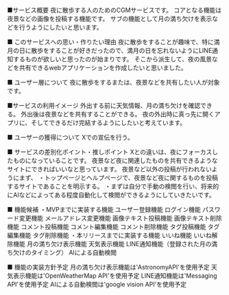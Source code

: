 ■サービス概要
夜に散歩する人のためのCGMサービスです。
コアとなる機能は夜景などの画像を投稿する機能です。
サブの機能として月の満ち欠けを表示などを行うようにしたいと思います。

■ このサービスへの思い・作りたい理由
夜に散歩をすることが趣味で、特に満月の日に散歩をすることが好きだったので、満月の日を忘れないようにLINE通知するものが欲しいと思ったのが始まりです。
そこから派生して、夜の風景などを共有できるwebアプリケーションを作成したいと思いました。

■ ユーザー層について
夜に散歩をするまたは、夜景などを共有したい人が対象です。

■サービスの利用イメージ
外出する前に天気情報、月の満ち欠けを確認できる。
外出後は夜景などを共有することができる。
夜の外出時に真っ先に開くアプリに、そしてできるだけ完結するようにしたいと考えています。

■ ユーザーの獲得について
Xでの宣伝を行う。

■ サービスの差別化ポイント・推しポイント
Xとの違いは、夜にフォーカスしたものになっていることです。
夜景など夜に関連したものを共有できるようなサイトにできればいいなと思っています。
夜景など以外の投稿が行われないようにまず、
・トップページとヘルプページで、夜景など夜に関するものを投稿するサイトであることを明示する。
・まずは自分で手動の検閲を行い、将来的にAIなどによってある程度自動化して検閲ができるようにしていきたいです。

■ 機能候補
・MVPまでに実装する機能
ユーザー登録機能
ログイン機能
パスワード変更機能
メールアドレス変更機能
画像テキスト投稿機能
画像テキスト削除機能
コメント投稿機能
コメント編集機能
コメント削除機能
タグ投稿機能
タグ編集機能
タグ削除機能
・本リリースまでに実装する機能
いいね機能
いいね解除機能
月の満ち欠け表示機能
天気表示機能
LINE通知機能（登録された月の満ち欠けのタイミング）
AIによる自動検閲

■ 機能の実装方針予定
月の満ち欠け表示機能は'AstronomyAPI'を使用予定
天気表示機能は'OpenWeatherMap API'を使用予定
LINE通知機能は'Messaging API'を使用予定
AIによる自動検閲は'google vision API'を使用予定